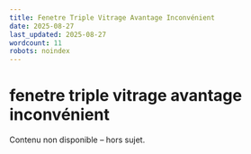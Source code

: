 ```yaml
---
title: Fenetre Triple Vitrage Avantage Inconvénient
date: 2025-08-27
last_updated: 2025-08-27
wordcount: 11
robots: noindex
---
```


# fenetre triple vitrage avantage inconvénient

Contenu non disponible – hors sujet.